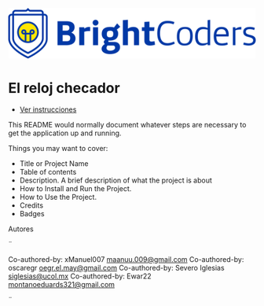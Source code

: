 ![BrightCoders Logo](img/logo.png)

# El reloj checador

- [Ver instrucciones](./instructions/instructions.md)

This README would normally document whatever steps are necessary to get the application up and running.

Things you may want to cover:

- Title or Project Name
- Table of contents
- Description. A brief description of what the project is about
- How to Install and Run the Project.
- How to Use the Project.
- Credits
- Badges


Autores

¨

Co-authored-by: xManuel007 <maanuu.009@gmail.com>
Co-authored-by: oscaregr <oegr.el.may@gmail.com>
Co-authored-by: Severo Iglesias <siglesias@ucol.mx>
Co-authored-by: Ewar22 <montanoeduards321@gmail.com>

¨

